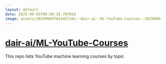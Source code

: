 ```yaml
---
layout: default
date: 2025-09-05T06:56:15.787843
image: assets/20250903T024457341--dair-ai--ML-YouTube-Courses--20250904T003615791--cropped.png
---
```


# [dair-ai/ML-YouTube-Courses](https://github.com/dair-ai/ML-YouTube-Courses)

This repo lists YouTube machine learning courses by topic

